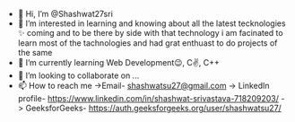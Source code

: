 - 👋 Hi, I’m @Shashwat27sri
- 👀 I’m interested in learning and knowing about all the latest tecknologies ✨ coming 
and to be there by side with that technology i am facinated to learn most of the tachnologies
and had grat enthuast to do projects of the same
- 🌱 I’m currently learning Web Development😉, C✌, C++
- 💞️ I’m looking to collaborate on ...
- 📫 How to reach me 
->Email- shashwatsu27@gmail.com 
-> LinkedIn profile- https://www.linkedin.com/in/shashwat-srivastava-718209203/ 
-> GeeksforGeeks- https://auth.geeksforgeeks.org/user/shashwatsu27/ 
                     
<!---
Shashwat27sri/Shashwat27sri is a ✨ special ✨ repository because its `README.md` (this file) appears on your GitHub profile.
You can click the Preview link to take a look at your changes.
--->
